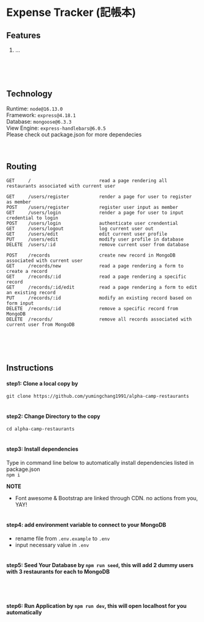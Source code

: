 # Expense Tracker (記帳本)
## Features
1. ...

<br><br><br>

## Technology
Runtime: `node@16.13.0` <br>
Framework: `express@4.18.1` <br>
Database: `mongoose@6.3.3` <br>
View Engine: `express-handlebars@6.0.5` <br>
Please check out package.json for more dependecies
<br><br><br>

## Routing
```
GET     /                         read a page rendering all restaurants associated with current user

GET     /users/register           render a page for user to register as member
POST    /users/register           register user input as member
GET     /users/login              render a page for user to input credential to login
POST    /users/login              authenticate user crendential
GET     /users/logout             log current user out
GET     /users/edit               edit current user profile
PUT     /users/edit               modify user profile in database
DELETE  /users/:id                remove current user from database

POST    /records                  create new record in MongoDB associated with current user
GET     /records/new              read a page rendering a form to create a record
GET     /records/:id              read a page rendering a specific record
GET     /records/:id/edit         read a page rendering a form to edit an existing record
PUT     /records/:id              modify an existing record based on form input
DELETE  /records/:id              remove a specific record from MongoDB
DELETE  /records/                 remove all records associated with current user from MongoDB

```
<br><br><br>

## Instructions
#### step1: Clone a local copy by
`git clone https://github.com/yumingchang1991/alpha-camp-restaurants`
<br><br>

#### step2: Change Directory to the copy
`cd alpha-camp-restaurants`
<br><br>

#### step3: Install dependencies
Type in command line below to automatically install dependencies listed in package.json <br>
`npm i` <br>

**NOTE**
- Font awesome & Bootstrap are linked through CDN. no actions from you, YAY!
<br><br>

#### step4: add environment variable to connect to your MongoDB
- rename file from `.env.example` to `.env`
- input necessary value in `.env`
<br><br>

#### step5: **Seed Your Database** by `npm run seed`, this will add 2 dummy users with 3 restaurants for each to MongoDB
<br><br>

#### step6: **Run Application** by `npm run dev`, this will open localhost for you automatically
<br><br>
